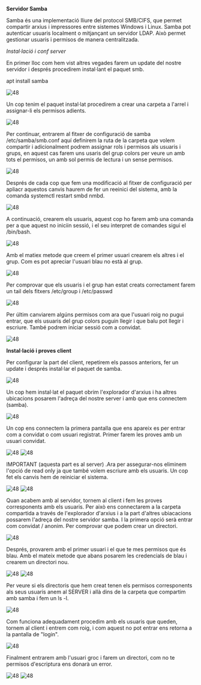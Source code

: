 **Servidor Samba**

Samba és una implementació lliure del protocol SMB/CIFS, que permet compartir arxius i impressores entre sistemes Windows i Linux. Samba pot autenticar usuaris localment o mitjançant un servidor LDAP. Això permet gestionar usuaris i permisos de manera centralitzada.

*Instal·lació i conf server*

En primer lloc com hem vist altres vegades farem un update del nostre servidor i després procedirem instal·lant el paquet smb.

apt install samba

![48](IMAGES/68.png)

Un cop tenim el paquet instal·lat procedirem a crear una carpeta a l'arrel i assignar-li els permisos adients.

![48](IMAGES/69.png)

Per continuar, entrarem al fitxer de configuració de samba /etc/samba/smb.conf aquí definirem la ruta de la carpeta que volem compartir i adicionalment podrem assignar rols i permisos als usuaris i grups, en aquest cas farem uns usaris del grup colors per veure un amb tots el permisos, un amb sol permis de lectura i un sense permisos.

![48](IMAGES/70.png)

Després de cada cop que fem una modificació al fitxer de configuració per apliacr aquestos canvis haurem de fer un reeinici del sistema, amb la comanda systemctl restart smbd nmbd.

![48](IMAGES/71.png)

A continuació, crearem els usuaris, aquest cop ho farem amb una comanda per a que aquest no iniciin sessió, i el seu interpret de comandes sigui el /bin/bash.

![48](IMAGES/72.png)

Amb el matiex metode que creem el primer usuari crearem els altres i el grup. Com es pot apreciar l'usuari blau no està al grup.

![48](IMAGES/73.png)

Per comprovar que els usuaris i el grup han estat creats correctament farem un tail dels fitxers /etc/group i /etc/passwd

![48](IMAGES/74.png)

Per últim canviarem algúns permisos com ara que l'usuari roig no pugui entrar, que els usuaris del grup colors puguin llegir i que balu pot llegir i escriure. També podrem iniciar sessió com a convidat.

![48](IMAGES/75.png)

**Instal·lació i proves client**

Per configurar la part del client, repetirem els passos anteriors, fer un update i després instal·lar el paquet de samba.

![48](IMAGES/76.png)

Un cop hem instal·lat el paquet obrim l'explorador d'arxius i ha altres ubicacions posarem l'adreça del nostre server i amb que ens connectem (samba).

![48](IMAGES/77.png)

Un cop ens connectem la primera pantalla que ens apareix es per entrar com a convidat o com usuari registrat. Primer farem les proves amb un usuari convidat.

![48](IMAGES/78.png)
![48](IMAGES/79.png)

IMPORTANT (aquesta part es al server) .Ara per assegurar-nos eliminem l'opció de read only ja que també volem escriure amb els usuaris. Un cop fet els canvis hem de reiniciar el sistema.

![48](IMAGES/80.png)
![48](IMAGES/81.png)

Quan acabem amb al servidor, tornem al client i fem les proves corresponents amb els usuaris. Per això ens connectarem a la carpeta compartida a través de l'explorador d'arxius i a la part d'altres ubiacacions possarem l'adreça del nostre servidor samba. I la primera opció serà entrar com convidat / anonim. Per comprovar que podem crear un directori.

![48](IMAGES/82.png)

Després, provarem amb el primer usuari i el que te mes permisos que és blau. Amb el mateix metode que abans posarem les credencials de blau i crearem un directori nou.

![48](IMAGES/82.2.png)
![48](IMAGES/83.png)

Per veure si els directoris que hem creat tenen els permisos corresponents als seus usuaris anem al SERVER i allà dins de la carpeta que compartim amb samba i fem un ls -l.

![48](IMAGES/84.png)

Com funciona adequadament procedim amb els usuaris que queden, tornem al client i entrem com roig, i com aquest no pot entrar ens retorna a la pantalla de "login".

![48](IMAGES/85.png)

Finalment entrarem amb l'usuari groc i farem un directori, com no te permisos d'escriptura ens donarà un error.

![48](IMAGES/86.png)
![48](IMAGES/88.png)
